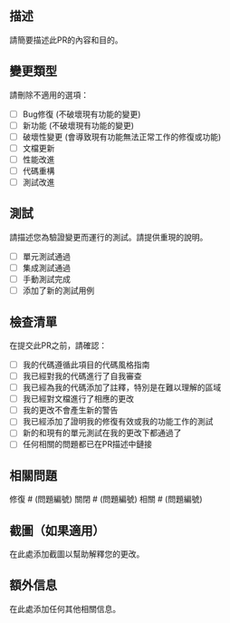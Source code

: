 ## 描述

請簡要描述此PR的內容和目的。

## 變更類型

請刪除不適用的選項：

- [ ] Bug修復 (不破壞現有功能的變更)
- [ ] 新功能 (不破壞現有功能的變更)
- [ ] 破壞性變更 (會導致現有功能無法正常工作的修復或功能)
- [ ] 文檔更新
- [ ] 性能改進
- [ ] 代碼重構
- [ ] 測試改進

## 測試

請描述您為驗證變更而運行的測試。請提供重現的說明。

- [ ] 單元測試通過
- [ ] 集成測試通過
- [ ] 手動測試完成
- [ ] 添加了新的測試用例

## 檢查清單

在提交此PR之前，請確認：

- [ ] 我的代碼遵循此項目的代碼風格指南
- [ ] 我已經對我的代碼進行了自我審查
- [ ] 我已經為我的代碼添加了註釋，特別是在難以理解的區域
- [ ] 我已經對文檔進行了相應的更改
- [ ] 我的更改不會產生新的警告
- [ ] 我已經添加了證明我的修復有效或我的功能工作的測試
- [ ] 新的和現有的單元測試在我的更改下都通過了
- [ ] 任何相關的問題都已在PR描述中鏈接

## 相關問題

修復 # (問題編號)
關閉 # (問題編號)
相關 # (問題編號)

## 截圖（如果適用）

在此處添加截圖以幫助解釋您的更改。

## 額外信息

在此處添加任何其他相關信息。